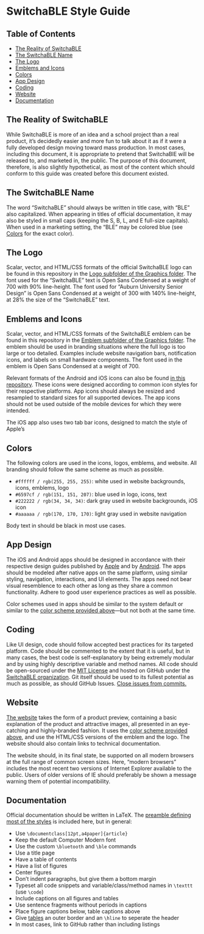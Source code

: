 SwitchaBLE Style Guide
======================

Table of Contents
-----------------

* [The Reality of SwitchaBLE](#the-reality-of-switchable)
* [The SwitchaBLE Name](#the-switchable-name)
* [The Logo](#the-logo)
* [Emblems and Icons](#emblems-and-icons)
* [Colors](#colors)
* [App Design](#app-design)
* [Coding](#coding)
* [Website](#website)
* [Documentation](#documentation)

The Reality of SwitchaBLE
-------------------------

While SwitchaBLE is more of an idea and a school project than a real product, it&rsquo;s decidedly easier and more fun to talk about it as if it were a fully developed design moving toward mass production. In most cases, including this document, it is appropriate to pretend that SwitchaBlE will be released to, and marketed in, the public. The purpose of this document, therefore, is also slightly hypothetical, as most of the content which should conform to this guide was created before this document existed.

The SwitchaBLE Name
-------------------

The word &ldquo;SwitchaBLE&rdquo; should always be written in title case, with &ldquo;BLE&rdquo; also capitalized. When appearing in titles of official documentation, it may also be styled in small caps (keeping the S, B, L, and E full-size capitals). When used in a marketing setting, the &ldquo;BLE&rdquo; may be colored blue (see [Colors](#colors) for the exact color).

The Logo
--------

Scalar, vector, and HTML/CSS formats of the official SwitchaBLE logo can be found in this repository in the [Logo subfolder of the Graphics folder](https://github.com/SwitchaBLE/style-guide/tree/master/Graphics/Logo). The font used for the &ldquo;SwitchaBLE&rdquo; text is Open Sans Condensed at a weight of 700 with 90% line-height. The font used for &ldquo;Auburn University Senior Design&rdquo; is Open Sans Condensed at a weight of 300 with 140% line-height, at 28% the size of the &ldquo;SwitchaBLE&rdquo; text.

Emblems and Icons
-----------------

Scalar, vector, and HTML/CSS formats of the SwitchaBLE emblem can be found in this repository in the [Emblem subfolder of the Graphics folder](https://github.com/SwitchaBLE/style-guide/tree/master/Graphics/Emblem). The emblem should be used in branding situations where the full logo is too large or too detailed. Examples include website navigation bars, notification icons, and labels on small hardware components. The font used in the emblem is Open Sans Condensed at a weight of 700.

Relevant formats of the Android and iOS icons can also be found [in this repository](https://github.com/SwitchaBLE/style-guide/tree/master/Graphics/Icons). These icons were designed according to common icon styles for their respective platforms. App icons should always be resized and resampled to standard sizes for all supported devices. The app icons should not be used outside of the mobile devices for which they were intended.

The iOS app also uses two tab bar icons, designed to match the style of Apple&rsquo;s

Colors
------

The following colors are used in the icons, logos, emblems, and website. All branding should follow the same scheme as much as possible.

* `#ffffff / rgb(255, 255, 255)`: white used in website backgrounds, icons, emblems, logo
* `#6597cf / rgb(151, 151, 207)`: blue used in logo, icons, text
* `#222222 / rgb(34, 34, 34)`: dark gray used in website backgrounds, iOS icon
* `#aaaaaa / rgb(170, 170, 170)`: light gray used in website navigation

Body text in should be black in most use cases.

App Design
----------

The iOS and Android apps should be designed in accordance with their respective design guides published by [Apple](https://developer.apple.com/library/ios/documentation/userexperience/conceptual/mobilehig/) and by [Android](http://developer.android.com/design/patterns/index.html). The apps should be modeled after native apps on the same platform, using similar styling, navigation, interactions, and UI elements. The apps need not bear visual resemblence to each other as long as they share a common functionality. Adhere to good user experience practices as well as possible.

Color schemes used in apps should be similar to the system default or similar to the [color scheme provided above](#colors)&mdash;but not both at the same time.

Coding
------

Like UI design, code should follow accepted best practices for its targeted platform. Code should be commented to the extent that it is useful, but in many cases, the best code is self-explanatory by being extremely modular and by using highly descriptive variable and method names. All code should be open-sourced under the [MIT License](http://opensource.org/licenses/MIT) and hosted on GitHub under the [SwitchaBLE organization](https://github.com/SwitchaBLE). Git itself should be used to its fullest potential as much as possible, as should GitHub Issues. [Close issues from commits.](https://help.github.com/articles/closing-issues-via-commit-messages)

Website
-------

[The website](https://switchable.github.io) takes the form of a product preview, containing a basic explanation of the product and attractive images, all presented in an eye-catching and highly-branded fashion. It uses the [color scheme provided above](#colors), and use the HTML/CSS versions of the emblem and the logo. The website should also contain links to technical documentation.

The website should, in its final state, be supported on all modern browsers at the full range of common screen sizes. Here, &ldquo;modern browsers&rdquo; includes the most recent two versions of Internet Explorer available to the public. Users of older versions of IE should preferably be shown a message warning them of potential incompatibility.

Documentation
-------------

Official documentation should be written in LaTeX. The [preamble defining most of the styles](https://github.com/SwitchaBLE/style-guide/blob/master/LaTeX/preamble.tex) is included here, but in general:

* Use `\documentclass[12pt,a4paper]{article}`
* Keep the default Computer Modern font
* Use the custom `\bluetooth` and `\ble` commands
* Use a title page
* Have a table of contents
* Have a list of figures
* Center figures
* Don&rsquo;t indent paragraphs, but give them a bottom margin
* Typeset all code snippets and variable/class/method names in `\texttt` (use `\code`)
* Include captions on all figures and tables
* Use sentence fragments without periods in captions
* Place figure captions below, table captions above
* Give [tables](https://github.com/SwitchaBLE/style-guide/blob/master/LaTeX/table.tex) an outer border and an `\hline` to seperate the header
* In most cases, link to GitHub rather than including listings
